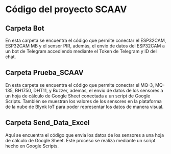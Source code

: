 # Código del proyecto SCAAV

## Carpeta Bot

En esta carpeta se encuentra el código que permite conectar el ESP32CAM, ESP32CAM MB y el sensor PIR, además, el envio de datos del ESP32CAM a un bot de Telegram accediendo mediante el Token de Telegram y ID del chat.

## Carpeta Prueba_SCAAV

En esta carpeta se encuentra el código que permite conectar el MQ-3, MQ-135, BH1750, DHT11, y Buzzer, además, el envio de datos de los sensores a un hoja de cálculo de Google Sheet conectada a un script de Google Scripts. También se muestran los valores de los sensores en la plataforma de la nube de Blynk IoT para poder representar los datos de manera visual.

## Carpeta Send_Data_Excel

Aquí se encuentra el código que envia los datos de los sensores a una hoja de cálculo de Google Sheet. Este proceso se realiza mediante un script hecho en Google Scripts.
